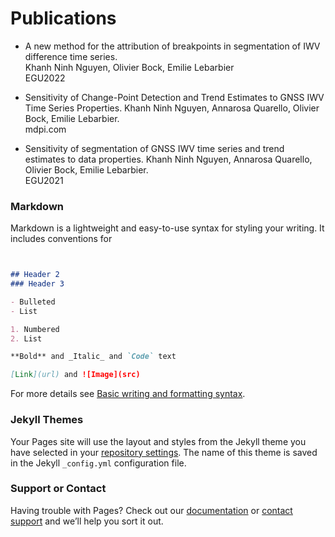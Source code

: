 <!-- ## Welcome to GitHub Pages -->

<!-- You can use the [editor on GitHub](https://github.com/khanhninhnguyen/khanhninh.github.io/edit/gh-pages/index.md) to maintain and preview the content for your website in Markdown files. -->

<!-- Whenever you commit to this repository, GitHub Pages will run [Jekyll](https://jekyllrb.com/) to rebuild the pages in your site, from the content in your Markdown files. -->

# Publications

* A new method for the attribution of breakpoints in segmentation of IWV difference time series.  
Khanh Ninh Nguyen, Olivier Bock, Emilie Lebarbier  
EGU2022 


* Sensitivity of Change-Point Detection and Trend Estimates to GNSS IWV Time Series Properties. 
Khanh Ninh Nguyen, Annarosa Quarello, Olivier Bock, Emilie Lebarbier.   
mdpi.com 

* Sensitivity of segmentation of GNSS IWV time series and trend estimates to data properties. 
Khanh Ninh Nguyen, Annarosa Quarello, Olivier Bock, Emilie Lebarbier.  
EGU2021 


### Markdown

Markdown is a lightweight and easy-to-use syntax for styling your writing. It includes conventions for

```markdown


## Header 2
### Header 3

- Bulleted
- List

1. Numbered
2. List

**Bold** and _Italic_ and `Code` text

[Link](url) and ![Image](src)
```

For more details see [Basic writing and formatting syntax](https://docs.github.com/en/github/writing-on-github/getting-started-with-writing-and-formatting-on-github/basic-writing-and-formatting-syntax).

### Jekyll Themes

Your Pages site will use the layout and styles from the Jekyll theme you have selected in your [repository settings](https://github.com/khanhninhnguyen/khanhninh.github.io/settings/pages). The name of this theme is saved in the Jekyll `_config.yml` configuration file.

### Support or Contact

Having trouble with Pages? Check out our [documentation](https://docs.github.com/categories/github-pages-basics/) or [contact support](https://support.github.com/contact) and we’ll help you sort it out.

